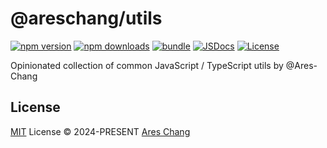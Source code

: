 # @areschang/utils

[![npm version][npm-version-src]][npm-version-href]
[![npm downloads][npm-downloads-src]][npm-downloads-href]
[![bundle][bundle-src]][bundle-href]
[![JSDocs][jsdocs-src]][jsdocs-href]
[![License][license-src]][license-href]

Opinionated collection of common JavaScript / TypeScript utils by @Ares-Chang

## License

[MIT](./LICENSE) License © 2024-PRESENT [Ares Chang](https://github.com/Ares-Chang)

<!-- Badges -->

[npm-version-src]: https://img.shields.io/npm/v/@areschang/utils?style=flat&colorA=080f12&colorB=1fa669
[npm-version-href]: https://npmjs.com/package/@areschang/utils
[npm-downloads-src]: https://img.shields.io/npm/dm/@areschang/utils?style=flat&colorA=080f12&colorB=1fa669
[npm-downloads-href]: https://npmjs.com/package/@areschang/utils
[bundle-src]: https://img.shields.io/bundlephobia/minzip/@areschang/utils?style=flat&colorA=080f12&colorB=1fa669&label=minzip
[bundle-href]: https://bundlephobia.com/result?p=@areschang/utils
[license-src]: https://img.shields.io/github/license/Ares-Chang/utils.svg?style=flat&colorA=080f12&colorB=1fa669
[license-href]: https://github.com/Ares-Chang/utils/blob/Ares-Chang/LICENSE
[jsdocs-src]: https://img.shields.io/badge/jsdocs-reference-080f12?style=flat&colorA=080f12&colorB=1fa669
[jsdocs-href]: https://www.jsdocs.io/package/@areschang/utils
